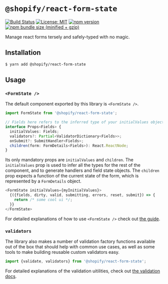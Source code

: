 # `@shopify/react-form-state`

[![Build Status](https://travis-ci.org/Shopify/quilt.svg?branch=master)](https://travis-ci.org/Shopify/quilt)
[![License: MIT](https://img.shields.io/badge/License-MIT-green.svg)](LICENSE.md) [![npm version](https://badge.fury.io/js/%40shopify%2Freact-formwell.svg)](https://badge.fury.io/js/%40shopify%2Freact-formwell.svg) [![npm bundle size (minified + gzip)](https://img.shields.io/bundlephobia/minzip/@shopify/react-formwell.svg)](https://img.shields.io/bundlephobia/minzip/@shopify/react-formwell.svg)

Manage react forms tersely and safely-typed with no magic.

## Installation

```bash
$ yarn add @shopify/react-form-state
```

## Usage

### `<FormState />`

The default component exported by this library is `<FormState />`.

```typescript
import FormState from '@shopify/react-form-state';
```

```typescript
// Fields here refers to the inferred type of your initialValues object
interface Props<Fields> {
  initialValues: Fields;
  validators?: Partial<ValidatorDictionary<Fields>>;
  onSubmit?: SubmitHandler<Fields>;
  children(form: FormDetails<Fields>): React.ReactNode;
}
```

Its only mandatory props are `initialValues` and `children`. The `initialValues` prop is used to infer all the types for the rest of the component, and to generate handlers and field state objects. The `children` prop expects a function of the current state of the form, which is represented by a `FormDetails` object.

```typescript
<FormState initialValues={myInitialValues}>
  {({fields, dirty, valid, submitting, errors, reset, submit}) => {
    return /* some cool ui */;
  }}
</FormState>
```

For detailed explanations of how to use `<FormState />` check out [the guide](/docs/building-forms.md).

### `validators`

The library also makes a number of validation factory functions available out of the box that should help with common use cases, as well as some tools to make building reusable custom validators easy.

```typescript
import {validate, validators} from '@shopify/react-form-state';
```

For detailed explanations of the validation uitilities, check out [the validation docs](/docs/validation.md).

